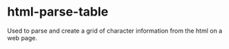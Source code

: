 # html-parse-table

Used to parse and create a grid of character information from the html on a web page.
